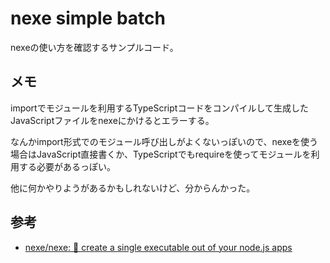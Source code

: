 # nexe simple batch

nexeの使い方を確認するサンプルコード。

## メモ

importでモジュールを利用するTypeScriptコードをコンパイルして生成したJavaScriptファイルをnexeにかけるとエラーする。

なんかimport形式でのモジュール呼び出しがよくないっぽいので、nexeを使う場合はJavaScript直接書くか、TypeScriptでもrequireを使ってモジュールを利用する必要があるっぽい。

他に何かやりようがあるかもしれないけど、分からんかった。

## 参考

- [nexe/nexe: 🎉 create a single executable out of your node.js apps](https://github.com/nexe/nexe#compiling-node)
